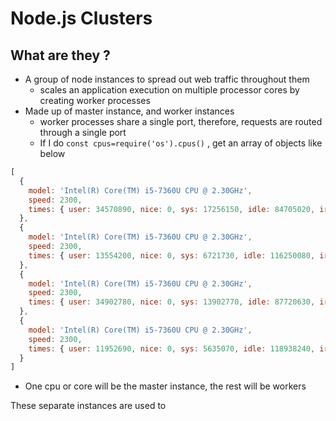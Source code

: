# Node.js Clusters

## What are they ?

- A group of node instances to spread out web traffic throughout them 
  - scales an application execution on multiple processor cores by creating worker processes
- Made up of master instance, and worker instances
  - worker processes share a single port, therefore, requests are routed through a single port 
  - If I do `const cpus=require('os').cpus()` , get an array of objects like below

```js 
[
  {
    model: 'Intel(R) Core(TM) i5-7360U CPU @ 2.30GHz',
    speed: 2300,
    times: { user: 34570890, nice: 0, sys: 17256150, idle: 84705020, irq: 0 }
  },
  {
    model: 'Intel(R) Core(TM) i5-7360U CPU @ 2.30GHz',
    speed: 2300,
    times: { user: 13554200, nice: 0, sys: 6721730, idle: 116250080, irq: 0 }
  },
  {
    model: 'Intel(R) Core(TM) i5-7360U CPU @ 2.30GHz',
    speed: 2300,
    times: { user: 34902780, nice: 0, sys: 13902770, idle: 87720630, irq: 0 }
  },
  {
    model: 'Intel(R) Core(TM) i5-7360U CPU @ 2.30GHz',
    speed: 2300,
    times: { user: 11952690, nice: 0, sys: 5635070, idle: 118938240, irq: 0 }
  }
]
```

- One cpu or core will be the master instance, the rest will be workers



These separate instances are used to 

